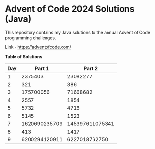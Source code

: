# Advent of Code 2024 Solutions (Java)

This repository contains my Java solutions to the annual Advent of Code programming challenges.

Link - https://adventofcode.com/

**Table of Solutions**

| Day | Part 1        | Part 2          |
|-----|---------------|-----------------|
| 1   | 2375403       | 23082277        |
| 2   | 321           | 386             |
| 3   | 175700056     | 71668682        |
| 4   | 2557          | 1854            |
| 5   | 5732          | 4716            |
| 6   | 5145          | 1523            |
| 7   | 1620690235709 | 145397611075341 |
| 8   | 413           | 1417            |
| 9   | 6200294120911 | 6227018762750   |
